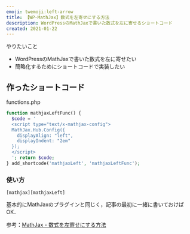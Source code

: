 ```yaml
---
emoji: twemoji:left-arrow
title: 【WP-MathJax】数式を左寄せにする方法
description: WordPressのMathJaxで書いた数式を左に寄せるショートコード
created: 2021-01-22
---
```


やりたいこと
- WordPressのMathJaxで書いた数式を左に寄せたい
- 簡略化するためにショートコードで実装したい

## 作ったショートコード
functions.php
```php
function mathjaxLeftFunc() {
  $code = '
  <script type="text/x-mathjax-config">
  MathJax.Hub.Config({
    displayAlign: "left",
    displayIndent: "2em"
  });
  </script>
  '; return $code;
} add_shortcode('mathjaxLeft', 'mathjaxLeftFunc');
```

### 使い方
```:title=投稿記事
[mathjax][mathjaxLeft]
```

基本的にMathJaxのプラグインと同じく，記事の最初に一緒に書いておけばOK．

参考：[MathJax - 数式を左寄せにする方法](https://medemanabu.net/latex/mathjax-alignment-left/)
